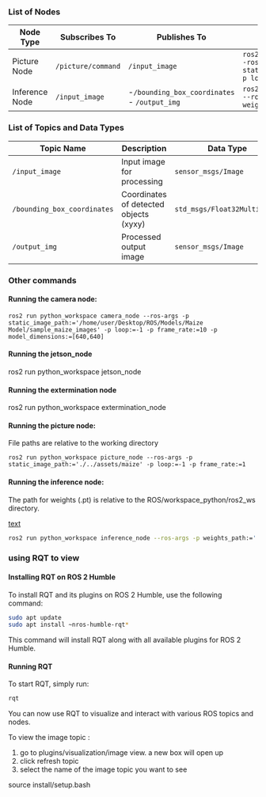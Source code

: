 
### List of Nodes

| Node Type         | Subscribes To | Publishes To                      | Example command |
|-------------------|----------------|-----------------------------------|------|
| Picture Node      | `/picture/command`                | `/input_image`        | `ros2 run python_workspace picture_node --ros-args -p static_image_path:='./../assets/maize' -p loop:=-1 -p frame_rate:=1`|
| Inference Node    | `/input_image`            | -`/bounding_box_coordinates` <br> - `/output_img`             | `ros2 run python_workspace inference_node --ros-args -p weights_path:='../models/maize/Maize.pt'`|


### List of Topics and Data Types

| Topic Name                  | Description                          | Data Type          |
|-----------------------------|--------------------------------------|--------------------|
| `/input_image`              | Input image for processing           | `sensor_msgs/Image`|
| `/bounding_box_coordinates` | Coordinates of detected objects (xyxy)      | `std_msgs/Float32MultiArray` |
| `/output_img`               | Processed output image               | `sensor_msgs/Image`|



### Other commands
#### Running the camera node:
`ros2 run python_workspace camera_node --ros-args -p static_image_path:='/home/user/Desktop/ROS/Models/Maize Model/sample_maize_images' -p loop:=-1 -p frame_rate:=10 -p model_dimensions:=[640,640]`

#### Running the jetson_node
ros2 run python_workspace jetson_node

#### Running the extermination node
ros2 run python_workspace extermination_node
#### Running the picture node:
File paths are relative to the working directory

`ros2 run python_workspace picture_node --ros-args -p static_image_path:='./../assets/maize' -p loop:=-1 -p frame_rate:=1`

#### Running the inference node:

The path for weights (.pt) is relative to the ROS/workspace_python/ros2_ws directory. 


[text](../models/maize/Maize.pt)
```bash
ros2 run python_workspace inference_node --ros-args -p weights_path:='../models/maize/Maize.pt'
```


### using RQT to view 
#### Installing RQT on ROS 2 Humble

To install RQT and its plugins on ROS 2 Humble, use the following command:

```bash
sudo apt update
sudo apt install ~nros-humble-rqt*
```

This command will install RQT along with all available plugins for ROS 2 Humble.

#### Running RQT

To start RQT, simply run:

```bash
rqt
```

You can now use RQT to visualize and interact with various ROS topics and nodes.

To view the image topic : 

1. go to plugins/visualization/image view. a new box will open up
2. click refresh topic 
3. select the name of the image topic you want to see


source install/setup.bash